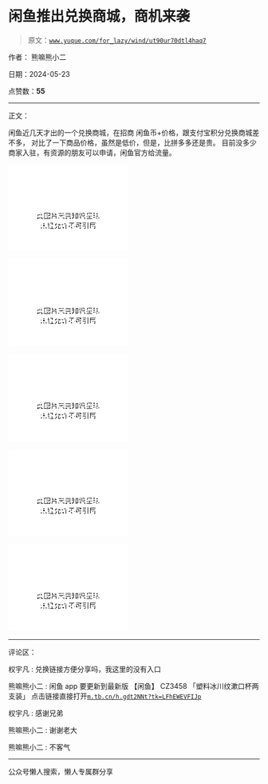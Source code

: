 # 闲鱼推出兑换商城，商机来袭

> 原文：[`www.yuque.com/for_lazy/wind/ut90ur70dtl4haq7`](https://www.yuque.com/for_lazy/wind/ut90ur70dtl4haq7)

作者： 熊嘛熊小二

日期：2024-05-23

点赞数：**55**

* * *

正文：

闲鱼近几天才出的一个兑换商城，在招商 闲鱼币+价格，跟支付宝积分兑换商城差不多， 对比了一下商品价格，虽然是低价，但是，比拼多多还是贵。
目前没多少商家入驻，有资源的朋友可以申请，闲鱼官方给流量。

![](img/c41de2e03dbbd3e896b3f710a5a2fdf5.png)

![](img/63c4e6337988a3cc2ecb7d4f156c7fa9.png)

![](img/1b5f1af592a0b0a342e4dc19090a60f2.png)

![](img/7a3e768ef97daaaaa2bbf34ba659264d.png)

![](img/0e30f46157759f081a7ad0082dcc4a38.png)

* * *

评论区：

权宇凡 : 兑换链接方便分享吗，我这里的没有入口

熊嘛熊小二 : 闲鱼 app 要更新到最新版 【闲鱼】 CZ3458 「塑料冰川纹漱口杯两支装」
点击链接直接打开[`m.tb.cn/h.gdt2NNt?tk=LFhEWEVFIJp`](https://m.tb.cn/h.gdt2NNt?tk=LFhEWEVFIJp) 

权宇凡 : 感谢兄弟

熊嘛熊小二 : 谢谢老大

熊嘛熊小二 : 不客气

* * *

公众号懒人搜索，懒人专属群分享